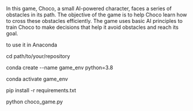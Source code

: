 In this game, Choco, a small AI-powered character, faces a series of obstacles in its path. The objective of the game is to help Choco learn how to cross these obstacles efficiently. The game uses basic AI principles to train Choco to make decisions that help it avoid obstacles and reach its goal.

to use it in Anaconda

cd path/to/your/repository

conda create --name game_env python=3.8

conda activate game_env

pip install -r requirements.txt

python choco_game.py
